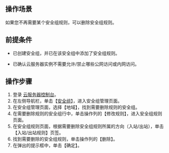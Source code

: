 ## 操作场景
如果您不再需要某个安全组规则，可以删除安全组规则。

## 前提条件
- 已创建安全组，并已在该安全组中添加了安全组规则。
<!--如何创建安全组和添加安全组规则，请参见 [创建安全组](https://intl.cloud.tencent.com/document/product/213/34271) 和 [添加安全组规则](https://intl.cloud.tencent.com/document/product/213/34272)。-->
- 已确认云服务器实例不需要允许/禁止哪些公网访问或内网访问。

## 操作步骤
1. 登录 [云服务器控制台](https://console.cloud.tencent.com/cvm/index)。
2. 在左侧导航栏，单击【[安全组](https://console.cloud.tencent.com/cvm/securitygroup)】，进入安全组管理页面。
3. 在安全组管理页面，选择【地域】，找到需要删除规则的安全组。
4. 在需要删除规则的安全组行中，单击操作列的【修改规则】，进入安全组规则页面。
5. 在安全组规则页面，根据需要删除安全组规则所属的方向（入站/出站），单击【入站/出站规则】页签。
6. 找到需要删除的安全组规则，单击操作列的【删除】。
7. 在弹出的提示框中，单击【确定】。



